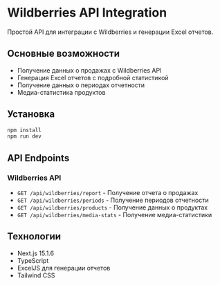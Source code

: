 # Wildberries API Integration

Простой API для интеграции с Wildberries и генерации Excel отчетов.

## Основные возможности

- Получение данных о продажах с Wildberries API
- Генерация Excel отчетов с подробной статистикой
- Получение данных о периодах отчетности
- Медиа-статистика продуктов

## Установка

```bash
npm install
npm run dev
```

## API Endpoints

### Wildberries API

- `GET /api/wildberries/report` - Получение отчета о продажах
- `GET /api/wildberries/periods` - Получение периодов отчетности
- `GET /api/wildberries/products` - Получение данных о продуктах
- `GET /api/wildberries/media-stats` - Получение медиа-статистики

## Технологии

- Next.js 15.1.6
- TypeScript
- ExcelJS для генерации отчетов
- Tailwind CSS
